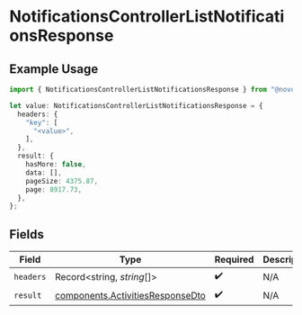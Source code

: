 # NotificationsControllerListNotificationsResponse

## Example Usage

```typescript
import { NotificationsControllerListNotificationsResponse } from "@novu/api/models/operations";

let value: NotificationsControllerListNotificationsResponse = {
  headers: {
    "key": [
      "<value>",
    ],
  },
  result: {
    hasMore: false,
    data: [],
    pageSize: 4375.87,
    page: 8917.73,
  },
};
```

## Fields

| Field                                                                                | Type                                                                                 | Required                                                                             | Description                                                                          |
| ------------------------------------------------------------------------------------ | ------------------------------------------------------------------------------------ | ------------------------------------------------------------------------------------ | ------------------------------------------------------------------------------------ |
| `headers`                                                                            | Record<string, *string*[]>                                                           | :heavy_check_mark:                                                                   | N/A                                                                                  |
| `result`                                                                             | [components.ActivitiesResponseDto](../../models/components/activitiesresponsedto.md) | :heavy_check_mark:                                                                   | N/A                                                                                  |